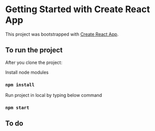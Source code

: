 # Getting Started with Create React App

This project was bootstrapped with [Create React App](https://github.com/facebook/create-react-app).

## To run the project

After you clone the project:

Install node modules

### `npm install`

Run project in local by typing below command

### `npm start`

## To do
